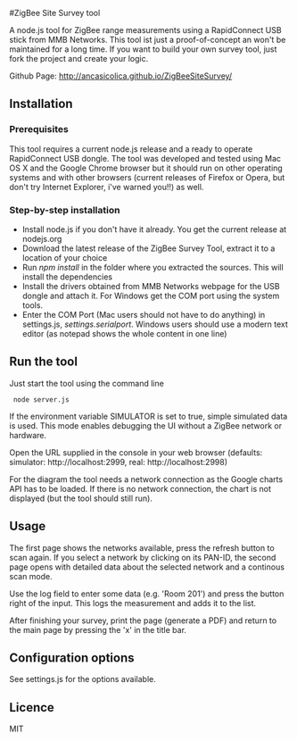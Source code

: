 #ZigBee Site Survey tool

A node.js tool for ZigBee range measurements using a RapidConnect USB stick from MMB Networks. This tool ist just a 
proof-of-concept an won't be maintained for a long time. If you want to build your own survey tool, just fork the project
and create your logic.

Github Page: http://ancasicolica.github.io/ZigBeeSiteSurvey/

## Installation

### Prerequisites
This tool requires a current node.js release and a ready to operate RapidConnect USB dongle. The tool was developed
and tested using Mac OS X and the Google Chrome browser 
but it should run on other operating systems and with other browsers (current releases of Firefox or Opera, but don't 
try Internet Explorer, i've warned you!!) as well.

### Step-by-step installation

* Install node.js if you don't have it already. You get the current release at nodejs.org
* Download the latest release of the ZigBee Survey Tool, extract it to a location of your choice
* Run _npm install_ in the folder where you extracted the sources. This will install the dependencies
* Install the drivers obtained from MMB Networks webpage for the USB dongle and attach it. For Windows get the COM port using the system tools.
* Enter the COM Port (Mac users should not have to do anything) in settings.js, _settings.serialport_. Windows users should use a modern text editor (as notepad shows the whole content in one line)

## Run the tool
Just start the tool using the command line 
     
     node server.js

If the environment variable SIMULATOR is set to true, simple simulated data is used. This mode enables debugging the UI without
a ZigBee network or hardware.

Open the URL supplied in the console in your web browser (defaults: simulator: http://localhost:2999, real: http://localhost:2998)

For the diagram the tool needs a network connection as the Google charts API has to be loaded. If there is no network connection,
the chart is not displayed (but the tool should still run).

## Usage
The first page shows the networks available, press the refresh button to scan again. If you select a network by clicking on its
PAN-ID, the second page opens with detailed data about the selected network and a continous scan mode.

Use the log field to enter some data (e.g. 'Room 201') and press the button right of the input. This logs the measurement and adds
it to the list. 

After finishing your survey, print the page (generate a PDF) and return to the main page by pressing the 'x' in the title bar.
  
## Configuration options
See settings.js for the options available. 

## Licence
MIT

